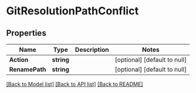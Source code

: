 # GitResolutionPathConflict

## Properties
Name | Type | Description | Notes
------------ | ------------- | ------------- | -------------
**Action** | **string** |  | [optional] [default to null]
**RenamePath** | **string** |  | [optional] [default to null]

[[Back to Model list]](../README.md#documentation-for-models) [[Back to API list]](../README.md#documentation-for-api-endpoints) [[Back to README]](../README.md)


